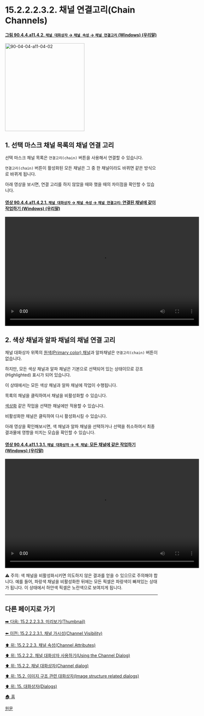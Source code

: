 # 15.2.2.2.3.2. 채널 연결고리(Chain Channels)

<a id="90-04-04-a11-04-02"></a>

#### [그림 90.4.4.a11.4.2. `채널 대화상자` → `채널 속성` → `채널 연결고리` (Windows) (우리말)](./90-04-04-channels.md#90-04-04-a11-04-02)
<img width="262" height="290" alt="90-04-04-a11-04-02" src="https://github.com/wonder13662/gimp/assets/15767104/7fdf9f5d-25e8-4924-aa1a-b015db42cda8" />

<a id="15-02-02-02-03-02-s1"></a>

## 1. 선택 마스크 채널 목록의 채널 연결 고리

선택 마스크 채널 목록은 `연결고리(chain)` 버튼을 사용해서 연결할 수 있습니다.

`연결고리(chain)` 버튼이 활성화된 모든 채널은 그 중 한 채널이라도 바뀌면 같은 방식으로 바뀌게 됩니다.

아래 영상을 보시면, 연결 고리를 하지 않았을 때와 했을 때의 차이점을 확인할 수 있습니다.

<a id="90-04-04-a11-04-02-01"></a>

#### [영상 90.4.4.a11.4.2.1. `채널 대화상자` → `채널 속성` → `채널 연결고리`: 연결된 채널에 같이 작업하기 (Windows) (우리말)](./90-04-04-channels.md#90-04-04-a11-04-02-01)
<video controls="controls" width="640" height="360" src="https://github.com/wonder13662/gimp/assets/15767104/038cea3c-8ce3-4b2e-989a-eafb139009fb"></video>

<a id="15-02-02-02-03-02-s2"></a>

## 2. 색상 채널과 알파 채널의 채널 연결 고리 

채널 대화상자 위쪽의 [원색(Primary color) 채널](./15-02-02-02-01-overview.md#15-02-02-02-01-s1)과 알파채널은 `연결고리(chain)` 버튼이 없습니다.

하지만, 모든 색상 채널과 알파 채널은 기본으로 선택되어 있는 상태이므로 강조(Highlighted) 표시가 되어 있습니다.

이 상태에서는 모든 색상 채널과 알파 채널에 작업이 수행됩니다.

목록의 채널을 클릭하여서 채널을 비활성화할 수 있습니다.

[색상화](./16-08-56-colorize.md) 같은 작업을 선택한 채널에만 적용할 수 있습니다.

비활성화한 채널은 클릭하여 다시 활성화시킬 수 있습니다.

아래 영상을 확인해보시면, 색 채널과 알파 채널을 선택하거나 선택을 취소하여서 최종 결과물에 영향을 미치는 모습을 확인할 수 있습니다.

<a id="90-04-04-a11-01-03-01"></a>

#### [영상 90.4.4.a11.1.3.1. `채널 대화상자` → `색 채널`: 모든 채널에 같은 작업하기 (Windows) (우리말)](./90-04-04-channels.md#90-04-04-a11-01-03-01)
<video controls="controls" width="640" height="360" src="https://github.com/wonder13662/gimp/assets/15767104/69254f6f-4095-4f67-8f75-ee74714cae57"></video>

⚠️ 주의: 색 채널을 비활성화시키면 의도하지 않은 결과를 얻을 수 있으므로 주의해야 합니다. 예를 들어, 파랑색 채널을 비활성화한 뒤에는 모든 픽셀은 파랑색이 빠져있는 상태가 됩니다. 이 상태에서 하얀색 픽셀은 노란색으로 보여지게 됩니다.

***

## 다른 페이지로 가기

[➡️ 다음: 15.2.2.2.3.3. 미리보기(Thumbnail)](./15-02-02-02-03-03-thumbnail.md)

[⬅️ 이전: 15.2.2.2.3.1. 채널 가시성(Channel Visibility)](./15-02-02-02-03-01-channel_visibility.md)

[⬆️ 위: 15.2.2.2.3. 채널 속성(Channel Attributes)](./15-02-02-02-03-00-channel_attributes.md)

[⬆️ 위: 15.2.2.2. 채널 대화상자 사용하기(Using the Channel Dialog)](./15-02-02-02-00-using_the_channel_dialog.md)

[⬆️ 위: 15.2.2. 채널 대화상자(Channel dialog)](./15-02-02-00-channel_dialog.md)

[⬆️ 위: 15.2. 이미지 구조 관련 대화상자(Image structure related dialogs)](./15-02-00-image-structure-related-dialogs.md)

[⬆️ 위: 15. 대화상자(Dialogs)](./15-00-dialogs.md)

[🏠 홈](./00-home.md)

[원문](https://docs.gimp.org/2.10/ko/gimp-channel-dialog.html#gimp-channel-dialog-using-attributes)